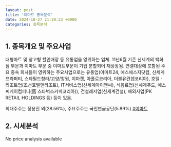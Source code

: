 ```yaml
---
layout: post
title: '이마트 종목분석'
date: 2024-10-27 21:20:23 +0900
categories: 종목분석
---
```


## 1. 종목개요 및 주요사업

대형마트 및 창고형 할인매장 등 유통업을 영위하는 업체. 11년6월 기존 신세계의 백화점 부문과 이마트 부문 중 이마트부문이 기업 분할되어 재상장됨. 연결대상에 포함된 주요 종속 회사들이 영위하는 주요사업으로는 유통업(이마트24, 에스에스지닷컴, 신세계프라퍼티, 스타필드청라/고양/창원, 지마켓, 아폴로코리아, 더블유컨셉코리아), 호텔ㆍ리조트업(조선호텔앤리조트), IT서비스업(신세계아이앤씨), 식음료업(신세계푸드, 에스씨케이컴퍼니(舊 스타벅스커피코리아)), 건설레저업(신세계건설), 해외사업(PK RETAIL HOLDINGS 등) 등이 있음.

최대주주는 정용진 외(28.56%), 주요주주는 국민연금공단(5.89%)
[#이마트](#)

## 2. 시세분석

No price analysis available
